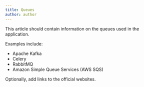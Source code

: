 ```yaml
---
title: Queues
author: author
---
```


This article should contain information on the queues used in the application.

Examples include:

* Apache Kafka
* Celery
* RabbitMQ
* Amazon Simple Queue Services (AWS SQS)

Optionally, add links to the official websites.
